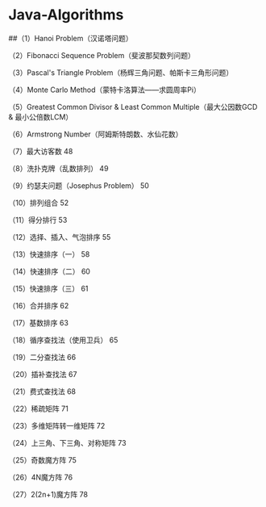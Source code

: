 # Java-Algorithms

##（1）Hanoi Problem（汉诺塔问题）

（2）Fibonacci Sequence Problem（斐波那契数列问题）

（3）Pascal's Triangle Problem（杨辉三角问题、帕斯卡三角形问题） 

（4）Monte Carlo Method（蒙特卡洛算法——求圆周率Pi）

（5）Greatest Common Divisor & Least Common Multiple（最大公因数GCD & 最小公倍数LCM）

（6）Armstrong Number（阿姆斯特朗数、水仙花数）

（7）最大访客数 48

（8）洗扑克牌（乱数排列） 49

（9）约瑟夫问题（Josephus Problem） 50

（10）排列组合 52

（11）得分排行 53

（12）选择、插入、气泡排序 55

（13）快速排序（一） 58

（14）快速排序（二） 60

（15）快速排序（三） 61

（16）合并排序 62

（17）基数排序 63

（18）循序查找法（使用卫兵） 65

（19）二分查找法 66

（20）插补查找法 67

（21）费式查找法 68

（22）稀疏矩阵 71

（23）多维矩阵转一维矩阵 72

（24）上三角、下三角、对称矩阵 73

（25）奇数魔方阵 75

（26）4N魔方阵 76

（27）2(2n+1)魔方阵 78
